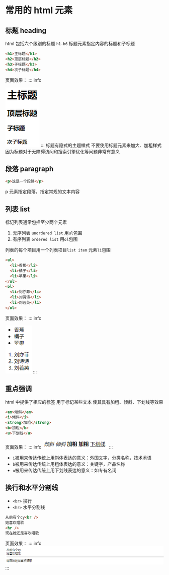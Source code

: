 # 常用的 html 元素

## 标题 heading

html 包括六个级别的标题 `h1-h6`
标题元素指定内容的标题和子标题

```html
<h1>主标题</h1>
<h2>顶层标题</h2>
<h3>子标题</h3>
<h4>次子标题</h4>
```

页面效果：
::: info

![图片](./images/h.png)
:::
标题有隐式的主题样式
不要使用标题元素来加大、加粗样式
因为标题对于无障碍访问和搜索引擎优化等问题非常有意义

## 段落 paragraph

```html
<p>这是一个段路</p>
```

p 元素指定段落，指定常规的文本内容

## 列表 list

标记列表通常包括至少两个元素

1. 无序列表 `unordered list`
   用`ul`包围
2. 有序列表 `ordered list`
   用`ol`包围

列表的每个项目用一个列表项目`list item`
元素`li`包围

```html
<ul>
  <li>香蕉</li>
  <li>橘子</li>
  <li>苹果</li>
</ul>
<ol>
  <li>刘亦菲</li>
  <li>刘诗诗</li>
  <li>刘若英</li>
</ol>
```

页面效果：
::: info

![图片](./images/ul.png)
:::

## 重点强调

html 中提供了相应的标签 用于标记某些文本
使其具有加粗、倾斜、下划线等效果

```html
<em>倾斜</em>
<i>倾斜</i>
<strong>加粗</strong>
<b>加粗</b>
<u>下划线</u>
```

页面效果：
::: info
![图片](./images/em.png)
:::

- `i`被用来传达传统上用斜体表达的意义：外国文字，分类名称，技术术语
- `b`被用来传达传统上用粗体表达的意义：关键字，产品名称
- `u`被用来传达传统上用下划线表达的意义：如专有名词

## 换行和水平分割线

- `<br>` 换行
- `<hr>` 水平分割线

```html
从前有个cy<br />
她喜欢唱歌
<hr />
现在她还是喜欢唱歌
```

页面效果：
::: info
![图片](./images/br.png)
:::
